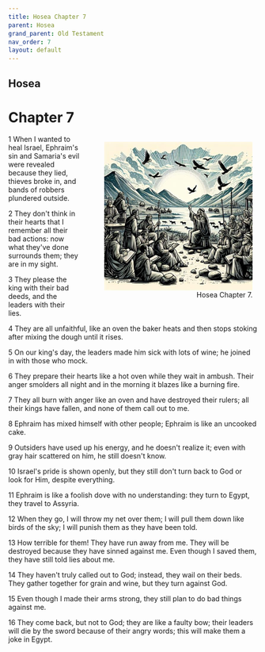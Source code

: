 ```yaml
---
title: Hosea Chapter 7
parent: Hosea
grand_parent: Old Testament
nav_order: 7
layout: default
---
```


## Hosea

# Chapter 7

<figure style="float: right; margin-right: 10px;">
    <img src="/assets/Image/Hosea/500/7.jpg" alt="Hosea Chapter 7" style="width: 300px; height: 300px; float: right;padding-left: 10px;"/>
    <figcaption style="clear: both;text-align: right;">Hosea Chapter 7.</figcaption>
</figure>
1 When I wanted to heal Israel, Ephraim's sin and Samaria's evil were revealed because they lied, thieves broke in, and bands of robbers plundered outside.

2 They don't think in their hearts that I remember all their bad actions: now what they've done surrounds them; they are in my sight.

3 They please the king with their bad deeds, and the leaders with their lies.

4 They are all unfaithful, like an oven the baker heats and then stops stoking after mixing the dough until it rises.

5 On our king's day, the leaders made him sick with lots of wine; he joined in with those who mock.

6 They prepare their hearts like a hot oven while they wait in ambush. Their anger smolders all night and in the morning it blazes like a burning fire.

7 They all burn with anger like an oven and have destroyed their rulers; all their kings have fallen, and none of them call out to me.

8 Ephraim has mixed himself with other people; Ephraim is like an uncooked cake.

9 Outsiders have used up his energy, and he doesn't realize it; even with gray hair scattered on him, he still doesn't know.

10 Israel's pride is shown openly, but they still don't turn back to God or look for Him, despite everything.

11 Ephraim is like a foolish dove with no understanding: they turn to Egypt, they travel to Assyria.

12 When they go, I will throw my net over them; I will pull them down like birds of the sky; I will punish them as they have been told.

13 How terrible for them! They have run away from me. They will be destroyed because they have sinned against me. Even though I saved them, they have still told lies about me.

14 They haven't truly called out to God; instead, they wail on their beds. They gather together for grain and wine, but they turn against God.

15 Even though I made their arms strong, they still plan to do bad things against me.

16 They come back, but not to God; they are like a faulty bow; their leaders will die by the sword because of their angry words; this will make them a joke in Egypt.


